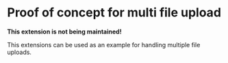 # Proof of concept for multi file upload

**This extension is not being maintained!**

This extensions can be used as an example for handling multiple file uploads.
